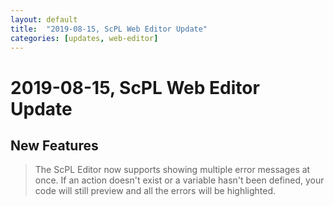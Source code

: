 ```yaml
---
layout: default
title:  "2019-08-15, ScPL Web Editor Update"
categories: [updates, web-editor]
---
```


# 2019-08-15, ScPL Web Editor Update

## New Features

> The ScPL Editor now supports showing multiple error messages at once.
> If an action doesn't exist or a variable hasn't been defined, your
> code will still preview and all the errors will be highlighted.
